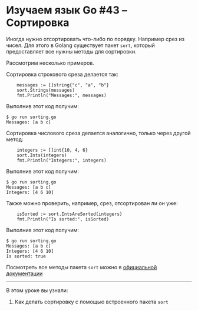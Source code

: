
# Изучаем язык Go #43 – Сортировка

Иногда нужно отсортировать что-либо по порядку. Например срез из чисел. Для этого в Golang существует пакет `sort`, 
который предоставляет все нужны методы для сортировки.

Рассмотрим несколько примеров.

Сортировка строкового среза делается так:

```
    messages := []string{"c", "a", "b"}
    sort.Strings(messages)
    fmt.Println("Messages:", messages)
```

Выполнив этот код получим:

```
$ go run sorting.go 
Messages: [a b c]
```

Сортировка числового среза делается аналогично, только через другой метод:

```
    integers := []int{10, 4, 6}
    sort.Ints(integers)
    fmt.Println("Integers:", integers)
```

Выполнив этот код получим:

```
$ go run sorting.go 
Messages: [a b c]
Integers: [4 6 10]
```

Также можно проверить, например, срез, отсортирован ли он уже:

```
    isSorted := sort.IntsAreSorted(integers)
    fmt.Println("Is sorted:", isSorted)
```

Выполнив этот код получим:

```
$ go run sorting.go 
Messages: [a b c]
Integers: [4 6 10]
Is sorted: true
```

Посмотреть все методы пакета `sort` можно в [официальной документации](https://pkg.go.dev/sort)

____

В этом уроке вы узнали:

1. Как делать сортировку с помощью встроенного пакета `sort`
